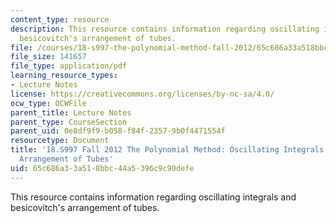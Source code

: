 ```yaml
---
content_type: resource
description: This resource contains information regarding oscillating integrals and
  besicovitch's arrangement of tubes.
file: /courses/18-s997-the-polynomial-method-fall-2012/65c686a33a518bbc44a5396c9c90defe_MIT18_S997F12_lec31.pdf
file_size: 141657
file_type: application/pdf
learning_resource_types:
- Lecture Notes
license: https://creativecommons.org/licenses/by-nc-sa/4.0/
ocw_type: OCWFile
parent_title: Lecture Notes
parent_type: CourseSection
parent_uid: 0e8df9f9-b058-f84f-2357-9b0f4471554f
resourcetype: Document
title: '18.S997 Fall 2012 The Polynomial Method: Oscillating Integrals and Besicovitch''s
  Arrangement of Tubes'
uid: 65c686a3-3a51-8bbc-44a5-396c9c90defe
---
```

This resource contains information regarding oscillating integrals and besicovitch's arrangement of tubes.